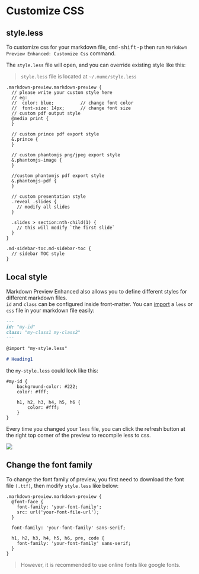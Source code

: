 # Customize CSS  

## style.less

To customize css for your markdown file, <kbd>cmd-shift-p</kbd> then run `Markdown Preview Enhanced: Customize Css` command.   

The `style.less` file will open, and you can override existing style like this:  

> `style.less` file is located at `~/.mume/style.less`

```less
.markdown-preview.markdown-preview {
  // please write your custom style here
  // eg:
  //  color: blue;          // change font color
  //  font-size: 14px;      // change font size
  // custom pdf output style
  @media print {
  }

  // custom prince pdf export style
  &.prince {
  }

  // custom phantomjs png/jpeg export style
  &.phantomjs-image {
  }

  //custom phantomjs pdf export style
  &.phantomjs-pdf {
  }

  // custom presentation style
  .reveal .slides {
    // modify all slides
  }

  .slides > section:nth-child(1) {
    // this will modify `the first slide`
  }
}

.md-sidebar-toc.md-sidebar-toc {
  // sidebar TOC style
}
```

## Local style
Markdown Preview Enhanced also allows you to define different styles for different markdown files.  
`id` and `class` can be configured inside front-matter.
You can [import](file-imports.md) a `less` or `css` file in your markdown file easily:  

```markdown
---
id: "my-id"
class: "my-class1 my-class2"
---

@import "my-style.less"

# Heading1
```  

the `my-style.less` could look like this:  

```less
#my-id {
    background-color: #222;
    color: #fff;

    h1, h2, h3, h4, h5, h6 {
        color: #fff;
    }
}
```

Every time you changed your `less` file, you can click the refresh button at the right top corner of the preview to recompile less to css.   

![](https://cloud.githubusercontent.com/assets/1908863/22716917/c7088ae0-ed5d-11e6-8db9-e1ab035a3a2b.png)

## Change the font family  
To change the font family of preview, you first need to download the font file `(.ttf)`, then modify `style.less` like below:   

```less
.markdown-preview.markdown-preview {
  @font-face {
    font-family: 'your-font-family';
    src: url('your-font-file-url');
  }

  font-family: 'your-font-family' sans-serif;

  h1, h2, h3, h4, h5, h6, pre, code {
    font-family: 'your-font-family' sans-serif;
  }
}
```

> However, it is recommended to use online fonts like google fonts.  